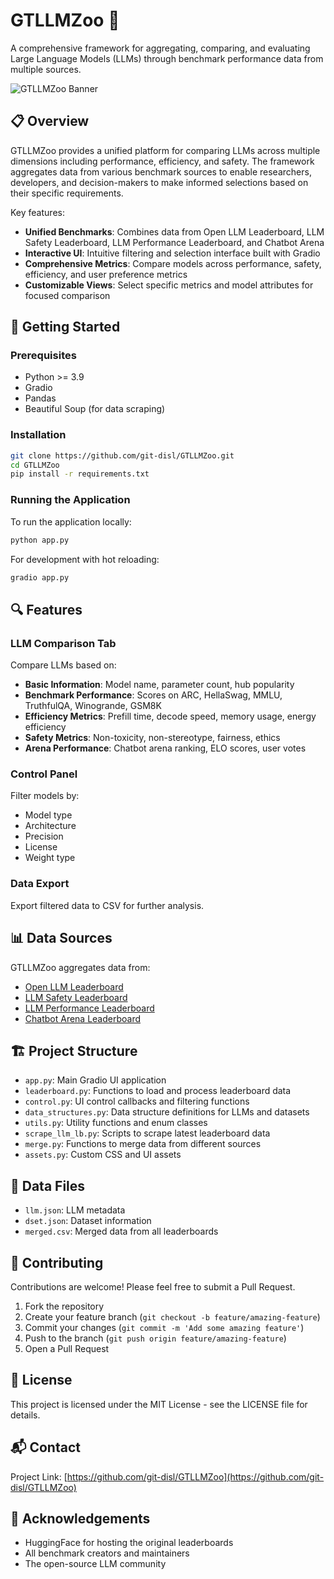 # GTLLMZoo 🦙

A comprehensive framework for aggregating, comparing, and evaluating Large Language Models (LLMs) through benchmark performance data from multiple sources.

![GTLLMZoo Banner](https://placehold.co/600x200/EEE/31343C?text=GTLLMZoo)

## 📋 Overview

GTLLMZoo provides a unified platform for comparing LLMs across multiple dimensions including performance, efficiency, and safety. The framework aggregates data from various benchmark sources to enable researchers, developers, and decision-makers to make informed selections based on their specific requirements.

Key features:
- **Unified Benchmarks**: Combines data from Open LLM Leaderboard, LLM Safety Leaderboard, LLM Performance Leaderboard, and Chatbot Arena
- **Interactive UI**: Intuitive filtering and selection interface built with Gradio
- **Comprehensive Metrics**: Compare models across performance, safety, efficiency, and user preference metrics
- **Customizable Views**: Select specific metrics and model attributes for focused comparison

## 🚀 Getting Started

### Prerequisites

- Python >= 3.9
- Gradio
- Pandas
- Beautiful Soup (for data scraping)

### Installation

```bash
git clone https://github.com/git-disl/GTLLMZoo.git
cd GTLLMZoo
pip install -r requirements.txt
```

### Running the Application

To run the application locally:

```bash
python app.py
```

For development with hot reloading:

```bash
gradio app.py
```

## 🔍 Features

### LLM Comparison Tab

Compare LLMs based on:
- **Basic Information**: Model name, parameter count, hub popularity
- **Benchmark Performance**: Scores on ARC, HellaSwag, MMLU, TruthfulQA, Winogrande, GSM8K
- **Efficiency Metrics**: Prefill time, decode speed, memory usage, energy efficiency
- **Safety Metrics**: Non-toxicity, non-stereotype, fairness, ethics
- **Arena Performance**: Chatbot arena ranking, ELO scores, user votes

### Control Panel

Filter models by:
- Model type
- Architecture
- Precision
- License
- Weight type

### Data Export

Export filtered data to CSV for further analysis.

## 📊 Data Sources

GTLLMZoo aggregates data from:
- [Open LLM Leaderboard](https://huggingfaceh4-open-llm-leaderboard.hf.space/)
- [LLM Safety Leaderboard](https://ai-secure-llm-trustworthy-leaderboard.hf.space/)
- [LLM Performance Leaderboard](https://optimum-llm-perf-leaderboard.hf.space/)
- [Chatbot Arena Leaderboard](https://lmsys-chatbot-arena-leaderboard.hf.space/)

## 🏗️ Project Structure

- `app.py`: Main Gradio UI application
- `leaderboard.py`: Functions to load and process leaderboard data
- `control.py`: UI control callbacks and filtering functions
- `data_structures.py`: Data structure definitions for LLMs and datasets
- `utils.py`: Utility functions and enum classes
- `scrape_llm_lb.py`: Scripts to scrape latest leaderboard data
- `merge.py`: Functions to merge data from different sources
- `assets.py`: Custom CSS and UI assets

## 💾 Data Files

- `llm.json`: LLM metadata
- `dset.json`: Dataset information
- `merged.csv`: Merged data from all leaderboards

## 🤝 Contributing

Contributions are welcome! Please feel free to submit a Pull Request.

1. Fork the repository
2. Create your feature branch (`git checkout -b feature/amazing-feature`)
3. Commit your changes (`git commit -m 'Add some amazing feature'`)
4. Push to the branch (`git push origin feature/amazing-feature`)
5. Open a Pull Request

## 📄 License

This project is licensed under the MIT License - see the LICENSE file for details.

## 📬 Contact

Project Link: [https://github.com/git-disl/GTLLMZoo](https://github.com/git-disl/GTLLMZoo)

## 🙏 Acknowledgements

- HuggingFace for hosting the original leaderboards
- All benchmark creators and maintainers
- The open-source LLM community
